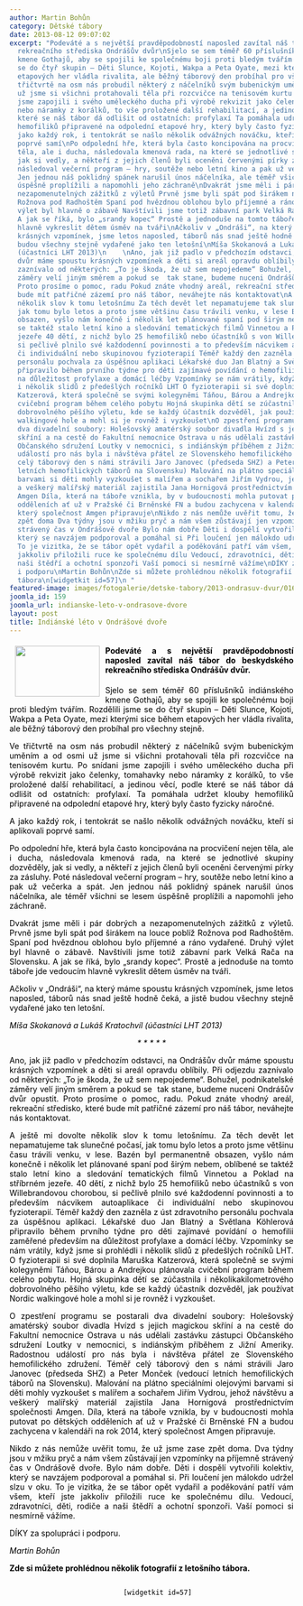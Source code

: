```yaml
---
author: Martin Bohůn
category: Dětské tábory
date: 2013-08-12 09:07:02
excerpt: "Podeváté a s největší pravděpodobností naposled zavítal náš tábor do beskydského
  rekreačního střediska Ondrášův dvůr\nSjelo se sem téměř 60 příslušníků indiánského
  kmene Gothajů, aby se spojili ke společnému boji proti bledým tvářím Rozdělili jsme
  se do čtyř skupin – Děti Slunce, Kojoti, Wakpa a Peta Oyate, mezi kterými sice během
  etapových her vládla rivalita, ale běžný táborový den probíhal pro všechny stejně\nVe
  třičtvrtě na osm nás probudil některý z náčelníků svým bubenickým uměním a od osmi
  už jsme si všichni protahovali těla při rozcvičce na tenisovém kurtu Po snídani
  jsme zapojili i svého uměleckého ducha při výrobě rekvizit jako čelenky, tomahavky
  nebo náramky z korálků, to vše proložené další rehabilitací, a jedinou věcí, podle
  které se náš tábor dá odlišit od ostatních: profylaxí Ta pomáhala udržet klouby
  hemofiliků připravené na odpolední etapové hry, který byly často fyzicky náročné\nA
  jako každý rok, i tentokrát se našlo několik odvážných nováčku, kteří si aplikovali
  poprvé samí\nPo odpolední hře, která byla často koncipována na procvičení nejen
  těla, ale i ducha, následovala kmenová rada, na které se jednotlivé skupiny dozvěděly,
  jak si vedly, a někteří z jejich členů byli oceněni červenými pírky za zásluhy Poté
  následoval večerní program – hry, soutěže nebo letní kino a pak už večerka a spát
  Jen jednou náš poklidný spánek narušil únos náčelníka, ale téměř všichni se lesem
  úspěšně proplížili a napomohli jeho záchraně\nDvakrát jsme měli i pár dobrých a
  nezapomenutelných zážitků z výletů Prvně jsme byli spát pod širákem na louce poblíž
  Rožnova pod Radhoštěm Spaní pod hvězdnou oblohou bylo příjemné a ráno vydařené Druhý
  výlet byl hlavně o zábavě Navštívili jsme totiž zábavní park Velká Rača na Slovensku
  A jak se říká, bylo „srandy kopec“ Prostě a jednoduše na tomto táboře jde vedoucím
  hlavně vykreslit dětem úsměv na tváři\nAčkoliv v „Ondráši“, na který máme spoustu
  krásných vzpomínek, jsme letos naposled, táborů nás snad ještě hodně čeká, a jistě
  budou všechny stejně vydařené jako ten letošní\nMíša Skokanová a Lukáš Kratochvíl
  (účastníci LHT 2013)\n    \nAno, jak již padlo v předchozím odstavci, na Ondrášův
  dvůr máme spoustu krásných vzpomínek a děti si areál opravdu oblíbily Při odjezdu
  zaznívalo od některých: „To je škoda, že už sem nepojedeme“ Bohužel, podnikatelské
  záměry velí jiným směrem a pokud se  tak stane, budeme nuceni Ondrášův dvůr opustit
  Proto prosíme o pomoc, radu Pokud znáte vhodný areál, rekreační středisko, které
  bude mít patřičné zázemí pro náš tábor, neváhejte nás kontaktovat\nA ještě mi dovolte
  několik slov k tomu letošnímu Za těch devět let nepamatujeme tak slunečné počasí,
  jak tomu bylo letos a proto jsme většinu času trávili venku, v lese Bazén byl permanentně
  obsazen, vyšlo nám konečně i několik let plánované spaní pod širým nebem, oblíbené
  se taktéž stalo letní kino a sledování tematických filmů Vinnetou a Poklad na stříbrném
  jezeře 40 dětí, z nichž bylo 25 hemofiliků nebo účastníků s von Willebrandovou chorobou,
  si pečlivě plnilo své každodenní povinnosti a to především nácvikem autoaplikace
  či individuální nebo skupinovou fyzioterapií Téměř každý den zazněla z úst zdravotního
  personálu pochvala za úspěšnou aplikaci Lékařské duo Jan Blatný a Světlana Köhlerová
  připravilo během prvního týdne pro děti zajímavé povídání o hemofilii zaměřené především
  na důležitost profylaxe a domácí léčby Vzpomínky se nám vrátily, když jsme si prohlédli
  i několik slidů z předešlých ročníků LHT O fyzioterapii si své doplnila Maruška
  Katzerová, která společně se svými kolegyněmi Táňou, Bárou a Andrejkou plánovala
  cvičební program během celého pobytu Hojná skupinka dětí se zúčastnila i několikakilometrového
  dobrovolného pěšího výletu, kde se každý účastník dozvěděl, jak používat Nordic
  walkingové hole a mohl si je rovněž i vyzkoušet\nO zpestření programu se postarali
  dva divadelní soubory: Holešovský amatérský soubor divadla Hvízd s jejich magickou
  skříní a na cestě do Fakultní nemocnice Ostrava u nás udělali zastávku zástupci
  Občanského sdružení Loutky v nemocnici, s indiánským příběhem z Jižní Ameriky Radostnou
  událostí pro nás byla i návštěva přátel ze Slovenského hemofilického združení Téměř
  celý táborový den s námi strávili Jaro Janovec (předseda SHZ) a Peter Monček (vedoucí
  letních hemofilických táborů na Slovensku) Malování na plátno speciálními olejovými
  barvami si děti mohly vyzkoušet s malířem a sochařem Jiřím Vydrou, jehož návštěvu
  a veškerý malířský materiál zajistila Jana Hornigová prostřednictvím společnosti
  Amgen Díla, která na táboře vznikla, by v budoucnosti mohla putovat po dětských
  odděleních ať už v Pražské či Brněnské FN a budou zachycena v kalendáři na rok 2014,
  který společnost Amgen připravuje\nNikdo z nás nemůže uvěřit tomu, že už jsme zase
  zpět doma Dva týdny jsou v mžiku pryč a nám všem zůstávají jen vzpomínky na příjemně
  strávený čas v Ondrášově dvoře Bylo nám dobře Děti i dospělí vytvořili kolektiv,
  který se navzájem podporoval a pomáhal si Při loučení jen málokdo udržel slzu v oku
  To je vizitka, že se tábor opět vydařil a poděkování patří vám všem, kteří jste
  jakkoliv přiložili ruce ke společnému dílu Vedoucí, zdravotníci, děti, rodiče a
  naši štědří a ochotní sponzoři Vaší pomoci si nesmírně vážíme\nDÍKY za spolupráci
  i podporu\nMartin Bohůn\nZde si můžete prohlédnou několik fotografií z letošního
  tábora\n[widgetkit id=57]\n "
featured-image: images/fotogalerie/detske-tabory/2013-ondrasuv-dvur/016.jpg
joomla_id: 159
joomla_url: indianske-leto-v-ondrasove-dvore
layout: post
title: Indiánské léto v Ondrášové dvoře
---
```


<h4 style="text-align: justify;">
 <img border="0" height="90" src="{{ site.baseurl }}/images/fotogalerie/detske-tabory/2013-ondrasuv-dvur/016.jpg" style="float: left; margin: 0px 10px;" width="150"/>
 <span style="color: #000000;">
  Podeváté a s největší pravděpodobností naposled zavítal náš tábor do beskydského rekreačního střediska Ondrášův dvůr.
 </span>
</h4>
<p style="text-align: justify;">
 <span style="color: #000000;">
  Sjelo se sem téměř 60 příslušníků indiánského kmene Gothajů, aby se spojili ke společnému boji proti bledým tvářím. Rozdělili jsme se do čtyř skupin – Děti Slunce, Kojoti, Wakpa a Peta Oyate, mezi kterými sice během etapových her vládla rivalita, ale běžný táborový den probíhal pro všechny stejně.
 </span>
</p>
<p style="text-align: justify;">
 <span style="color: #000000;">
  Ve třičtvrtě na osm nás probudil některý z náčelníků svým bubenickým uměním a od osmi už jsme si všichni protahovali těla při rozcvičce na tenisovém kurtu. Po snídani jsme zapojili i svého uměleckého ducha při výrobě rekvizit jako čelenky, tomahavky nebo náramky z korálků, to vše proložené další rehabilitací, a jedinou věcí, podle které se náš tábor dá odlišit od ostatních: profylaxí. Ta pomáhala udržet klouby hemofiliků připravené na odpolední etapové hry, který byly často fyzicky náročné.
 </span>
</p>
<p style="text-align: justify;">
 <span style="color: #000000;">
  A jako každý rok, i tentokrát se našlo několik odvážných nováčku, kteří si aplikovali poprvé samí.
 </span>
</p>
<p style="text-align: justify;">
 <span style="color: #000000;">
  Po odpolední hře, která byla často koncipována na procvičení nejen těla, ale i ducha, následovala kmenová rada, na které se jednotlivé skupiny dozvěděly, jak si vedly, a někteří z jejich členů byli oceněni červenými pírky za zásluhy. Poté následoval večerní program – hry, soutěže nebo letní kino a pak už večerka a spát. Jen jednou náš poklidný spánek narušil únos náčelníka, ale téměř všichni se lesem úspěšně proplížili a napomohli jeho záchraně.
 </span>
</p>
<p style="text-align: justify;">
 <span style="color: #000000;">
  Dvakrát jsme měli i pár dobrých a nezapomenutelných zážitků z výletů. Prvně jsme byli spát pod širákem na louce poblíž Rožnova pod Radhoštěm. Spaní pod hvězdnou oblohou bylo příjemné a ráno vydařené. Druhý výlet byl hlavně o zábavě. Navštívili jsme totiž zábavní park Velká Rača na Slovensku. A jak se říká, bylo „srandy kopec“. Prostě a jednoduše na tomto táboře jde vedoucím hlavně vykreslit dětem úsměv na tváři.
 </span>
</p>
<p style="text-align: justify;">
 <span style="color: #000000;">
  Ačkoliv v „Ondráši“, na který máme spoustu krásných vzpomínek, jsme letos naposled, táborů nás snad ještě hodně čeká, a jistě budou všechny stejně vydařené jako ten letošní.
 </span>
</p>
<p style="text-align: justify;">
 <span style="color: #000000;">
  <em>
   Míša Skokanová a Lukáš Kratochvíl (účastníci LHT 2013)
  </em>
 </span>
</p>
<p style="text-align: center;">
 <span style="color: #000000;">
  <em>
   * * * * *
   <br/>
  </em>
 </span>
</p>
<p style="text-align: justify;">
 <span style="color: #000000;">
  Ano, jak již padlo v předchozím odstavci, na Ondrášův dvůr máme spoustu krásných vzpomínek a děti si areál opravdu oblíbily. Při odjezdu zaznívalo od některých: „To je škoda, že už sem nepojedeme“. Bohužel, podnikatelské záměry velí jiným směrem a pokud se  tak stane, budeme nuceni Ondrášův dvůr opustit. Proto prosíme o pomoc, radu. Pokud znáte vhodný areál, rekreační středisko, které bude mít patřičné zázemí pro náš tábor, neváhejte nás kontaktovat.
 </span>
</p>
<p style="text-align: justify;">
 <span style="color: #000000;">
  A ještě mi dovolte několik slov k tomu letošnímu. Za těch devět let nepamatujeme tak slunečné počasí, jak tomu bylo letos a proto jsme většinu času trávili venku, v lese. Bazén byl permanentně obsazen, vyšlo nám konečně i několik let plánované spaní pod širým nebem, oblíbené se taktéž stalo letní kino a sledování tematických filmů Vinnetou a Poklad na stříbrném jezeře. 40 dětí, z nichž bylo 25 hemofiliků nebo účastníků s von Willebrandovou chorobou, si pečlivě plnilo své každodenní povinnosti a to především nácvikem autoaplikace či individuální nebo skupinovou fyzioterapií. Téměř každý den zazněla z úst zdravotního personálu pochvala za úspěšnou aplikaci. Lékařské duo Jan Blatný a Světlana Köhlerová připravilo během prvního týdne pro děti zajímavé povídání o hemofilii zaměřené především na důležitost profylaxe a domácí léčby. Vzpomínky se nám vrátily, když jsme si prohlédli i několik slidů z předešlých ročníků LHT. O fyzioterapii si své doplnila Maruška Katzerová, která společně se svými kolegyněmi Táňou, Bárou a Andrejkou plánovala cvičební program během celého pobytu. Hojná skupinka dětí se zúčastnila i několikakilometrového dobrovolného pěšího výletu, kde se každý účastník dozvěděl, jak používat Nordic walkingové hole a mohl si je rovněž i vyzkoušet.
 </span>
</p>
<p style="text-align: justify;">
 <span style="color: #000000;">
  O zpestření programu se postarali dva divadelní soubory: Holešovský amatérský soubor divadla Hvízd s jejich magickou skříní a na cestě do Fakultní nemocnice Ostrava u nás udělali zastávku zástupci Občanského sdružení Loutky v nemocnici, s indiánským příběhem z Jižní Ameriky. Radostnou událostí pro nás byla i návštěva přátel ze Slovenského hemofilického združení. Téměř celý táborový den s námi strávili Jaro Janovec (předseda SHZ) a Peter Monček (vedoucí letních hemofilických táborů na Slovensku). Malování na plátno speciálními olejovými barvami si děti mohly vyzkoušet s malířem a sochařem Jiřím Vydrou, jehož návštěvu a veškerý malířský materiál zajistila Jana Hornigová prostřednictvím společnosti Amgen. Díla, která na táboře vznikla, by v budoucnosti mohla putovat po dětských odděleních ať už v Pražské či Brněnské FN a budou zachycena v kalendáři na rok 2014, který společnost Amgen připravuje.
 </span>
</p>
<p style="text-align: justify;">
 <span style="color: #000000;">
  Nikdo z nás nemůže uvěřit tomu, že už jsme zase zpět doma. Dva týdny jsou v mžiku pryč a nám všem zůstávají jen vzpomínky na příjemně strávený čas v Ondrášově dvoře. Bylo nám dobře. Děti i dospělí vytvořili kolektiv, který se navzájem podporoval a pomáhal si. Při loučení jen málokdo udržel slzu v oku. To je vizitka, že se tábor opět vydařil a poděkování patří vám všem, kteří jste jakkoliv přiložili ruce ke společnému dílu. Vedoucí, zdravotníci, děti, rodiče a naši štědří a ochotní sponzoři. Vaší pomoci si nesmírně vážíme.
 </span>
</p>
<p style="text-align: justify;">
 <span style="color: #000000;">
  DÍKY za spolupráci i podporu.
 </span>
</p>
<p style="text-align: justify;">
 <em>
  <span style="color: #000000;">
   Martin Bohůn
  </span>
 </em>
</p>
<p style="text-align: justify;">
 <span style="color: #000000;">
  <strong>
   Zde si můžete prohlédnou několik fotografií z letošního tábora.
  </strong>
  <br/>
 </span>
</p>
<p style="text-align: center;">
 <span style="color: #000000;">
  <code>
   [widgetkit id=57]
  </code>
 </span>
</p>
<p style="text-align: justify;">
 <span style="color: #000000;">
 </span>
</p>